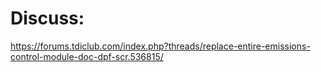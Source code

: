 # Discuss:
https://forums.tdiclub.com/index.php?threads/replace-entire-emissions-control-module-doc-dpf-scr.536815/
